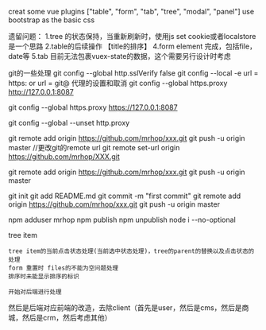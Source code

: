 creat some vue plugins
["table",
 "form",
"tab",
 "tree",
 "modal",
 "panel"]
 use bootstrap as the basic css



 遗留问题：
 1.tree 的状态保持，当重新刷新时，使用js  set cookie或者localstore是一个思路
 2.table的后续操作 【title的排序】
 4.form element 完成，包括file，date等
 5.tab 目前无法包裹vuex-state的数据，这个需要另行设计时考虑



 git的一些处理
 git config --global http.sslVerify false
 git config --local -e
 url = https: or url = git@
  代理的设置和取消
 git config --global https.proxy http://127.0.0.1:8087

 git config --global https.proxy https://127.0.0.1:8087

 git config --global --unset http.proxy

git remote add origin https://github.com/mrhop/xxx.git
git push -u origin master
 //更改git的remote url
 git remote set-url origin https://github.com/mrhop/XXX.git

git remote add origin https://github.com/mrhop/xxx.git
git push -u origin master

git init
git add README.md
git commit -m "first commit"
git remote add origin https://github.com/mrhop/xxx.git
git push -u origin master

 npm adduser
 mrhop
 npm publish
 npm unpublish
 node i --no-optional

  tree item

	tree item的当前点击状态处理(当前选中状态处理)，tree的parent的替换以及点击状态的处理
	form 重置时 files的不能为空问题处理
	排序时未能显示排序的标识

	开始对后端进行处理
  然后是后端对应前端的改造，去除client（首先是user，然后是cms，然后是商城，然后是crm，然后考虑其他）
